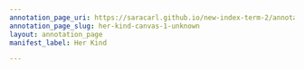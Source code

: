 ```yaml
---
annotation_page_uri: https://saracarl.github.io/new-index-term-2/annotations/her-kind-canvas-1-unknown.json
annotation_page_slug: her-kind-canvas-1-unknown
layout: annotation_page
manifest_label: Her Kind

---
```

